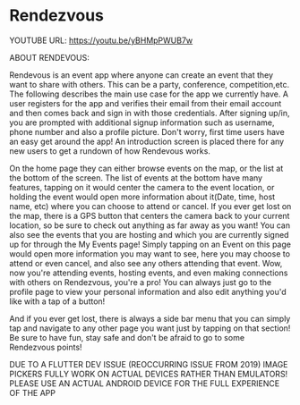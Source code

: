 # Rendezvous

YOUTUBE URL: https://youtu.be/yBHMpPWUB7w

ABOUT RENDEVOUS:

Rendevous is an event app where anyone can create an event that they want to share with others. This can be a party, conference, competition,etc. The following describes the main use case for the app we currently have. A user registers for the app and verifies their email from their email account and then comes back and sign in with those credentials. After signing up/in, you are prompted with additional signup information such as username, phone number and also a profile picture. Don't worry, first time users have an easy get around the app! An introduction screen is placed there for any new users to get a rundown of how Rendevous works.

On the home page they can either browse events on the map, or the list at the bottom of the screen. The list of events at the bottom have many features, tapping on it would center the camera to the event location, or holding the event would open more information about it(Date, time, host name, etc) where you can choose to attend or cancel. If you ever get lost on the map, there is a GPS button that centers the camera back to your current location, so be sure to check out anything as far away as you want! You can also see the events that you are hosting and which you are currently signed up for through the My Events page! Simply tapping on an Event on this page would open more information you may want to see, here you may choose to attend or even cancel, and also see any others attending that event. Wow, now you're attending events, hosting events, and even making connections with others on Rendezvous, you're a pro! You can always just go to the profile page to view your personal information and also edit anything you'd like with a tap of a button!

And if you ever get lost, there is always a side bar menu that you can simply tap and navigate to any other page you want just by tapping on that section! Be sure to have fun, stay safe and don't be afraid to go to some Rendezvous points!

DUE TO A FLUTTER DEV ISSUE (REOCCURRING ISSUE FROM 2019) IMAGE PICKERS FULLY WORK ON ACTUAL DEVICES RATHER THAN EMULATORS! PLEASE USE AN ACTUAL ANDROID DEVICE FOR THE FULL EXPERIENCE OF THE APP
